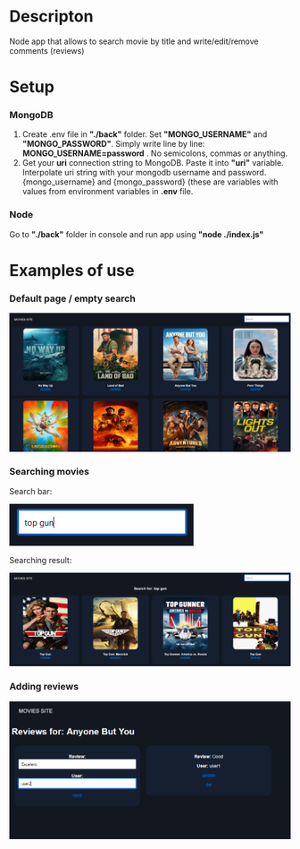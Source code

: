 # Descripton
Node app that allows to search movie by title and write/edit/remove comments (reviews)

# Setup
### MongoDB 
1. Create .env file in **"./back"** folder. Set **"MONGO_USERNAME"** and **"MONGO_PASSWORD"**. Simply write line by line:  **MONGO_USERNAME=password** . No semicolons, commas or anything.
2. Get your **uri** connection string to MongoDB. Paste it into **"uri"** variable. Interpolate uri string with your mongodb username and password. {mongo_username} and {mongo_password} (these are variables with values from environment variables in **.env** file.

### Node
Go to **"./back"** folder in console and run app using **"node ./index.js"**
# Examples of use
### Default page / **empty** search
![default movie list](./img/default_movies_view.png)

### Searching movies
Search bar:

![default movie list](./img/search_movie_input.png)

Searching result:

![default movie list](./img/searched_movies_list.png)

### Adding reviews
![default movie list](./img/adding_review.png)
